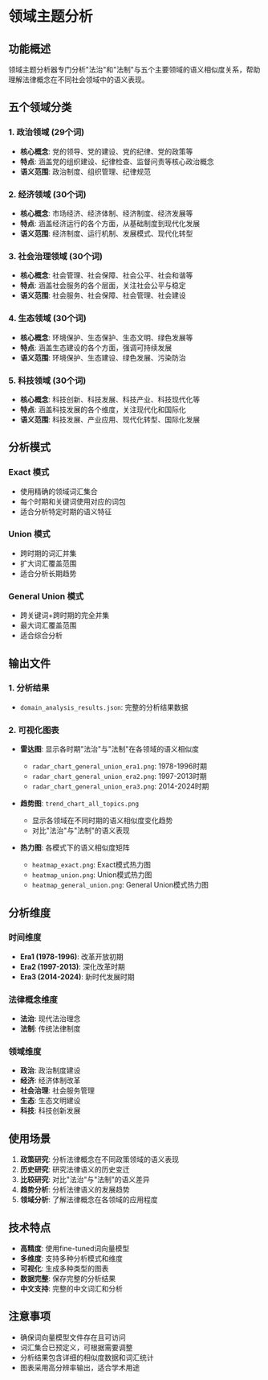 # 领域主题分析

## 功能概述

领域主题分析器专门分析"法治"和"法制"与五个主要领域的语义相似度关系，帮助理解法律概念在不同社会领域中的语义表现。

## 五个领域分类

### 1. 政治领域 (29个词)
- **核心概念**: 党的领导、党的建设、党的纪律、党的政策等
- **特点**: 涵盖党的组织建设、纪律检查、监督问责等核心政治概念
- **语义范围**: 政治制度、组织管理、纪律规范

### 2. 经济领域 (30个词)
- **核心概念**: 市场经济、经济体制、经济制度、经济发展等
- **特点**: 涵盖经济运行的各个方面，从基础制度到现代化发展
- **语义范围**: 经济制度、运行机制、发展模式、现代化转型

### 3. 社会治理领域 (30个词)
- **核心概念**: 社会管理、社会保障、社会公平、社会和谐等
- **特点**: 涵盖社会服务的各个层面，关注社会公平与稳定
- **语义范围**: 社会服务、社会保障、社会管理、社会建设

### 4. 生态领域 (30个词)
- **核心概念**: 环境保护、生态保护、生态文明、绿色发展等
- **特点**: 涵盖生态建设的各个方面，强调可持续发展
- **语义范围**: 环境保护、生态建设、绿色发展、污染防治

### 5. 科技领域 (30个词)
- **核心概念**: 科技创新、科技发展、科技产业、科技现代化等
- **特点**: 涵盖科技发展的各个维度，关注现代化和国际化
- **语义范围**: 科技发展、产业应用、现代化转型、国际化发展

## 分析模式

### Exact 模式
- 使用精确的领域词汇集合
- 每个时期和关键词使用对应的词包
- 适合分析特定时期的语义特征

### Union 模式
- 跨时期的词汇并集
- 扩大词汇覆盖范围
- 适合分析长期趋势

### General Union 模式
- 跨关键词+跨时期的完全并集
- 最大词汇覆盖范围
- 适合综合分析

## 输出文件

### 1. 分析结果
- `domain_analysis_results.json`: 完整的分析结果数据

### 2. 可视化图表
- **雷达图**: 显示各时期"法治"与"法制"在各领域的语义相似度
  - `radar_chart_general_union_era1.png`: 1978-1996时期
  - `radar_chart_general_union_era2.png`: 1997-2013时期
  - `radar_chart_general_union_era3.png`: 2014-2024时期

- **趋势图**: `trend_chart_all_topics.png`
  - 显示各领域在不同时期的语义相似度变化趋势
  - 对比"法治"与"法制"的语义表现

- **热力图**: 各模式下的语义相似度矩阵
  - `heatmap_exact.png`: Exact模式热力图
  - `heatmap_union.png`: Union模式热力图
  - `heatmap_general_union.png`: General Union模式热力图

## 分析维度

### 时间维度
- **Era1 (1978-1996)**: 改革开放初期
- **Era2 (1997-2013)**: 深化改革时期
- **Era3 (2014-2024)**: 新时代发展时期

### 法律概念维度
- **法治**: 现代法治理念
- **法制**: 传统法律制度

### 领域维度
- **政治**: 政治制度建设
- **经济**: 经济体制改革
- **社会治理**: 社会服务管理
- **生态**: 生态文明建设
- **科技**: 科技创新发展

## 使用场景

1. **政策研究**: 分析法律概念在不同政策领域的语义表现
2. **历史研究**: 研究法律语义的历史变迁
3. **比较研究**: 对比"法治"与"法制"的语义差异
4. **趋势分析**: 分析法律语义的发展趋势
5. **领域分析**: 了解法律概念在各领域的应用程度

## 技术特点

- **高精度**: 使用fine-tuned词向量模型
- **多维度**: 支持多种分析模式和维度
- **可视化**: 生成多种类型的图表
- **数据完整**: 保存完整的分析结果
- **中文支持**: 完整的中文词汇和分析

## 注意事项

- 确保词向量模型文件存在且可访问
- 词汇集合已预定义，可根据需要调整
- 分析结果包含详细的相似度数据和词汇统计
- 图表采用高分辨率输出，适合学术用途





